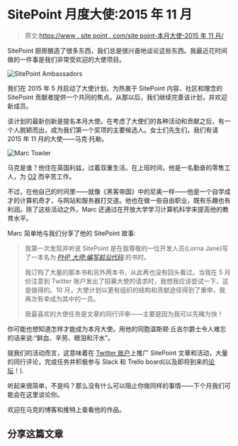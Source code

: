 # SitePoint 月度大使:2015 年 11 月

> 原文:[https://www . site point . com/site point-本月大使-2015 年 11 月/](https://www.sitepoint.com/sitepoint-ambassador-of-the-month-november-2015/)

SitePoint 厨房酿造了很多东西，我们总是很兴奋地谈论这些东西。我最近花时间做的一件事是我们非常受欢迎的大使项目。

![SitePoint Ambassadors](../Images/e252ed31c89606b205978d44703b8126.png)

我们在 2015 年 5 月启动了大使计划，为热衷于 SitePoint 内容、社区和理念的 SitePoint 贡献者提供一个共同的焦点。从那以后，我们继续完善该计划，并欢迎新成员。

该计划的最新创新是提名本月大使。在考虑了大使们的各种活动和贡献之后，有一个人脱颖而出，成为我们第一个奖项的主要候选人。女士们先生们，我们有请 2015 年 11 月的大使——马克·托勒。

![Marc Towler](../Images/edfa718d6dc4d1a94100d0bd8bd53a30.png)

马克是谁？他住在英国利兹，过着双重生活。在上班时间，他是一名勤奋的零售工人，为 [O2](http://www.o2.co.uk/) 而辛苦工作。

不过，在他自己的时间里——就像《黑客帝国》中的尼奥一样——他是一个自学成才的计算机奇才，与网站和服务器打交道。他也在做一些自由职业，既有乐趣也有利润。除了这些活动之外，Marc 还通过在开放大学学习计算机科学来提高他的教育水平。

Marc 简单地与我们分享了他的 SitePoint 故事:

> 我第一次发现并听说 SitePoint 是在我尊敬的一位开发人员(Lorna Jane)写了一本名为 *[PHP 大师:编写前沿代码](https://www.sitepoint.com/store/php-master-write-cutting-edge-code/)* 的书时。
> 
> 我订购了大量的那本书和另外两本书，从此再也没有回头看过。当我在 5 月份注意到 Twitter 账户发出了招募大使的请求时，我想我应该尝试一下，这是值得的。10 月，大使计划以更有组织的结构和贡献途径得到了重申，我再次有幸成为其中的一员。
> 
> 我最喜欢的大使任务是文章的同行评审——主要是因为我可以先睹为快！

你可能也想知道怎样才能成为本月大使。用他的同胞温斯顿·丘吉尔爵士令人难忘的话来说:<q>鲜血、辛劳、眼泪和汗水</q>。

就我们的活动而言，这意味着在 [Twitter 账户](https://twitter.com/sitepointdotcom)上推广 SitePoint 文章和活动，大量的同行评论，完成任务并积极参与 Slack 和 Trello board(以及即将到来的[论坛](https://www.sitepoint.com/community/)！).

听起来很简单，不是吗？那么没有什么可以阻止你做同样的事情——下个月我们可能会在这里谈论你。

欢迎在马克的博客和推特上查看他的作品。

## 分享这篇文章